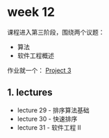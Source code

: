 # week 12 

课程进入第三阶段，围绕两个议题：
  - 算法
  - 软件工程概述

作业就一个： [Project 3](https://sp23.datastructur.es/materials/proj/proj3)

## 1. lectures

- lecture 29 - 排序算法基础
- lecture 30 - 快速排序
- lecture 31 - 软件工程 II